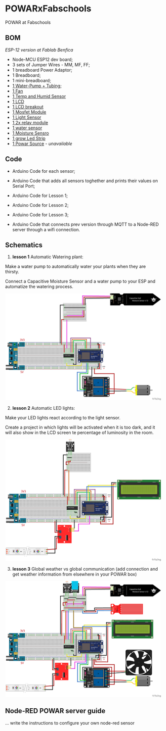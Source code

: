 # POWARxFabschools
POWAR at Fabschools

## BOM
*ESP-12 version at Fablab Benfica*

- Node-MCU ESP12 dev board;
- 3 sets of Jumper Wires - MM, MF, FF;
- 1 breadboard Power Adaptor;
- 1 Breadboard;
- 1 mini-breadboard;
- [1 Water-Pump + Tubing](https://www.amazon.es/-/pt/gp/product/B08BZBN29C/ref=ppx_od_dt_b_asin_title_s00?ie=UTF8&psc=1);
- [1 Fan]()
- [1 Temp and Humid Sensor](https://www.amazon.es/-/pt/gp/product/B07TSF94KD/ref=ppx_od_dt_b_asin_title_s00?ie=UTF8&psc=1)
- [1 LCD]()
- [1 LCD breakout]()
- [1 Mosfet Module]()
- [1 Light Sensor]()
- [1 2x relay module]()
- [1 water sensor]()
- [1 Moisture Sensro](https://www.amazon.es/-/pt/gp/product/B07V6M5C4H/ref=ppx_od_dt_b_asin_title_s00?ie=UTF8&psc=1)
- [1 grow Led Strip]()
- [1 Powar Source]() - *unavailable*



## Code

- Arduino Code for each sensor;
- Arduino Code that adds all sensors toghether and prints their values on Serial Port;

- Arduino Code for Lesson 1;
  
- Arduino Code for Lesson 2;
- Arduino Code for Lesson 3;

- Arduino Code that connects prev version through MQTT to a Node-RED server through a wifi connection.

## Schematics

1. **lesson 1** Automatic Watering plant:

Make a water pump to automatically water your plants when they are thirsty.

Connect a Capacitive Moisture Sensor and a water pump to your ESP and automatize the watering process.

![thristy plant connections](Schematics/EXPERIMENTS/EXP1-POWAR-MOIST-PUMP.png)


2. **lesson 2** Automatic LED lights:

Make your LED lights react according to the light sensor.

Create a project in which lights will be activated when it is too dark, and it will also show in the LCD screen te percentage of luminosity in the room.

![LDR connection](Schematics/EXPERIMENTS/EXP2-POWAR-LDR-LIGHT-LCD.png)



3. **lesson 3** Global weather vs global communication
(add connection and get weather information from elsewhere in your POWAR box)

![Go Full POWAR](Schematics/POWAR-FULL.png)


## Node-RED POWAR server guide

... write the instructions to configure your own node-red sensor
